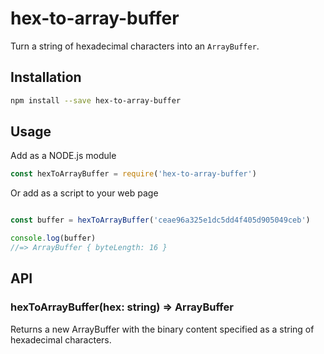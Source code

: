 # hex-to-array-buffer

Turn a string of hexadecimal characters into an `ArrayBuffer`.

## Installation

```sh
npm install --save hex-to-array-buffer
```

## Usage

Add as a NODE.js module
```js
const hexToArrayBuffer = require('hex-to-array-buffer')
```

Or add as a script to your web page
```html
```

```js
const buffer = hexToArrayBuffer('ceae96a325e1dc5dd4f405d905049ceb')

console.log(buffer)
//=> ArrayBuffer { byteLength: 16 }
```

## API

### hexToArrayBuffer(hex: string) => ArrayBuffer

Returns a new ArrayBuffer with the binary content specified as a string of
hexadecimal characters.
